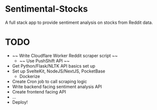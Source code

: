 # Sentimental-Stocks
A full stack app to provide sentiment analysis on stocks from Reddit data.

# TODO
- ~~ Write Cloudflare Worker Reddit scraper script ~~
  - ~~ Use PushShift API ~~
- Get Python/Flask/NLTK API basics set up
- Set up SvelteKit, NodeJS/NextJS, PocketBase
  - Dockerize
- Create Cron job to call scraping logic
- Write backend facing sentiment analysis API 
- Create frontend facing API
- ...
- Deploy!


